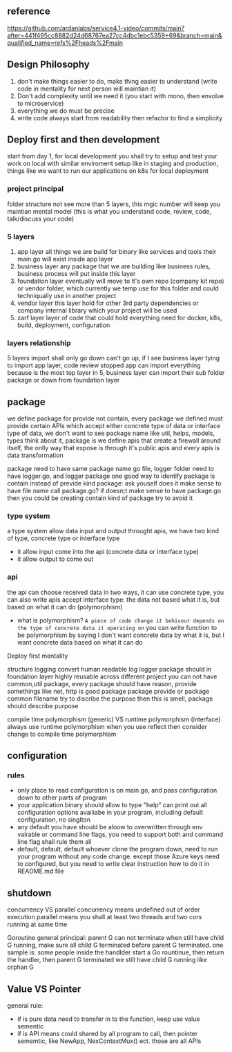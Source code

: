 ## reference
https://github.com/ardanlabs/service4.1-video/commits/main?after=441f495cc8882d24d68767ea27cc4dbc1ebc5359+69&branch=main&qualified_name=refs%2Fheads%2Fmain

## Design Philosophy
1. don't make things easier to do, make thing easier to understand (write code in mentality for next person will maintian it)
1. Don't add complexity until we need it (you start with mono, then envolve to microservice)
1. everything we do must be precise
1. write code always start from readability then refactor to find a simplicity

## Deploy first and then development
start from day 1, for local development you shall try to setup and test your work on local with similar enviroment setup like in staging and production, things like we want to run our applications on k8s for local deployment

### project principal
folder structure not see more than 5 layers, this mgic number will keep you maintian mental model (this is what you understand code, review, code, talk/discuss your code)
### 5 layers
1. app layer
all things we are build for binary like services and tools their main.go will exist inside app layer
1. business layer
any package that we are building like business rules, business process will put inside this layer
1. foundation layer
eventually will move to it's own repo (company kit repo) or vendor folder, which currently we temp use for this folder and could techniqually use in another project
1. vendor layer
this layer hold for other 3rd party dependencies or company internal library which your project will be used
1. zarf layer
layer of code that could hold everything need for docker, k8s, build, deployment, configuration
### layers relationship
5 layers import shall only go down can't go up, if I see business layer tying to import app layer, code review stopped
app can import everything because is the most top layer in 5, business layer can import their sub folder package or down from foundation layer

## package
we define package for provide not contain, every package we defined must provide certain APIs which accept either concrete type of data or interface type of data, we don't want to see package name like util, helps, models, types
think about it, package is we define apis that create a firewall around itself, the onlly way that expose is through it's public apis
and every apis is data transformation

package need to have same package name go file, logger folder need to have logger.go, and logger package
one good way to identify package is contain instead of previde kind package: ask youself does it make sense to have file name call package.go? if doesn;t make sense to have package.go then you could be creating contain kind of package try to avoid it

### type system
a type system allow data input and output throught apis, we have two kind of type, concrete type or interface type 
- it allow input come into the api (concrete data or interface type)
- it allow output to come out

### api
the api can choose received data in two ways, it can use concrete type, you can also write apis accept interface type: the data not based what it is, but based on what it can do (polymorphism)
- what is polymorphism?
`A piece of code change it behivour depends on the type of concrete data it operating on`
you can write function to be polymorphism by saying I don't want concrete data by what it is, but I want concrete data based on what it can do


Deploy first mentality


structure logging convert human readable log
logger package should in foundation layer highly reusable across different project
you can not have common,util package, every package should have reason, provide somethings like net, http is good package
package provide or package common
filename try to discribe the purpose then this is smell, package should describe purpose

compile time polymorphism (generic) VS runtime polymorphism (interface)
always use runtime polymorphism
when you use reflect then consider change to compile time polymorphism

## configuration
### rules
- only place to read configuration is on main.go, and pass configuration down to other parts of program
- your application binary should allow to type "help" can print out all configuration options availiabe in your program, including default configuration, no singlton
- any default you have should be aloow to overwritten through env vairable or command line flags, you need to support both and command line flag shall rule them all
- default, default, default whoever clone the program down, need to run your program without any code change. except those Azure keys need to configured, but you need to write clear instruction how to do it in README.md file

## shutdown
concurrency VS parallel
concurrency means undefined out of order execution
parallel means you shall at least two threads and two cors running at same time

Goroutine general principal: parent G can not terminate when still have child G running, make sure all child G terminated before parent G terminated. 
one sample is: some people inside the handlder start a Go rountinue, then return the handler, then parent G terminated we still have child G running like orphan G

## Value VS Pointer
general rule: 
- if is pure data need to transfer in to the function, keep use value sementic
- if is API means could shared by all program to call, then pointer sememtic, like NewApp, NexContextMux() ect. those are all APIs
